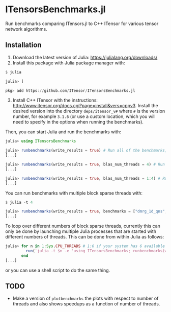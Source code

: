 # ITensorsBenchmarks.jl
Run benchmarks comparing ITensors.jl to C++ ITensor for various tensor network algorithms.

## Installation

1. Download the latest version of Julia: https://julialang.org/downloads/
2. Install this package with Julia package manager with:
```julia
$ julia

julia> ]

pkg> add https://github.com/ITensor/ITensorsBenchmarks.jl
```
3. Install C++ ITensor with the instructions: http://www.itensor.org/docs.cgi?page=install&vers=cppv3. Install the desired version into the directory `deps/itensor_v#` where `#` is the version number, for example `3.1.6` (or use a custom location, which you will need to specify in the options when running the benchmarks).

Then, you can start Julia and run the benchmarks with:
```julia
julia> using ITensorsBenchmarks

julia> runbenchmarks(write_results = true) # Run all of the benchmarks, save results into `data` directory
[...]

julia> runbenchmarks(write_results = true, blas_num_threads = 4) # Run all of the benchmarks using 4 BLAS threads
[...]

julia> runbenchmarks(write_results = true, blas_num_threads = 1:4) # Run all of the benchmarks using 1,2,3, and 4 BLAS threads
[...]
```
You can run benchmarks with multiple block sparse threads with:
```julia
$ julia -t 4

julia> runbenchmarks(write_results = true, benchmarks = ["dmrg_1d_qns", "dmrg_2d_qns", "dmrg_2d_conserve_ky"], blocksparse_num_threads = 4)
[...]
```
To loop over different numbers of block sparse threads, currently this can only be done by launching multiple Julia processes that are started with different numbers of threads. This can be done from within Julia as follows:
```julia
julia> for n in 1:Sys.CPU_THREADS # 1:6 if your system has 6 available threads
         run(`julia -t $n -e 'using ITensorsBenchmarks; runbenchmarks(write_results = true, benchmarks = ["dmrg_1d_qns", "dmrg_2d_qns", "dmrg_2d_conserve_ky"], blocksparse_num_threads = Threads.nthreads())'`)
       end
[...]
```
or you can use a shell script to do the same thing.

## TODO

 - Make a version of `plotbenchmarks` the plots with respect to number of threads and also shows speedups as a function of number of threads.

